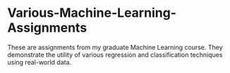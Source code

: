 # Various-Machine-Learning-Assignments
These are assignments from my graduate Machine Learning course. They demonstrate the utility of various regression and classification techniques using real-world data.
